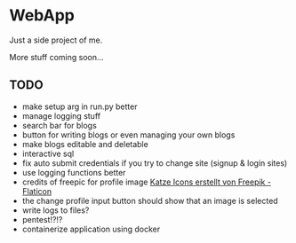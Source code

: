 # WebApp

Just a side project of me.

More stuff coming soon...

## TODO

- make setup arg in run.py better
- manage logging stuff
- search bar for blogs
- button for writing blogs or even managing your own blogs
- make blogs editable and deletable
- interactive sql
- fix auto submit credentials if you try to change site (signup & login sites)
- use logging functions better
- credits of freepic for profile image <a href="https://www.flaticon.com/de/kostenlose-icons/katze" title="katze Icons">Katze Icons erstellt von Freepik - Flaticon</a>
- the change profile input button should show that an image is selected
- write logs to files?
- pentest!?!?
- containerize application using docker